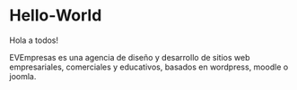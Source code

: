 # Hello-World

Hola a todos!

EVEmpresas es una agencia de diseño y desarrollo de sitios web empresariales, comerciales y educativos, basados en wordpress, moodle o joomla. 
